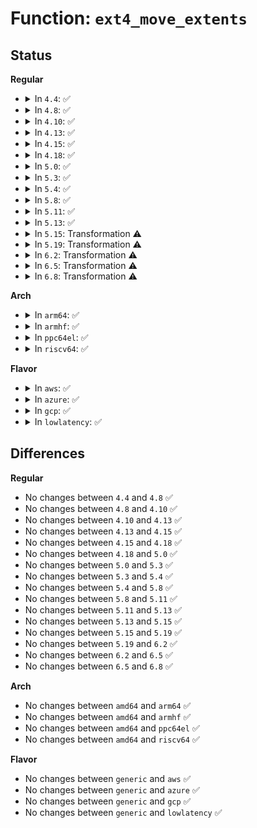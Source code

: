# Function: <code>ext4_move_extents</code>

## Status
<b>Regular</b>
<ul>
<li>
<details>
<summary>In <code>4.4</code>: ✅</summary>

```c
int ext4_move_extents(struct file *o_filp, struct file *d_filp, __u64 orig_blk, __u64 donor_blk, __u64 len, __u64 *moved_len);
```

**Collision:** Unique Global

**Inline:** No

**Transformation:** False

**Instances:**

```
In fs/ext4/move_extent.c (ffffffff812d7310)
Location: fs/ext4/move_extent.c:550
Inline: False
Direct callers:
  - fs/ext4/ioctl.c:ext4_ioctl
```
**Symbols:**

```
ffffffff812d7310-ffffffff812d78f9: ext4_move_extents (STB_GLOBAL)
```
</details>
</li>
<li>
<details>
<summary>In <code>4.8</code>: ✅</summary>

```c
int ext4_move_extents(struct file *o_filp, struct file *d_filp, __u64 orig_blk, __u64 donor_blk, __u64 len, __u64 *moved_len);
```

**Collision:** Unique Global

**Inline:** No

**Transformation:** False

**Instances:**

```
In fs/ext4/move_extent.c (ffffffff81307060)
Location: fs/ext4/move_extent.c:558
Inline: False
Direct callers:
  - fs/ext4/ioctl.c:ext4_ioctl
```
**Symbols:**

```
ffffffff81307060-ffffffff81307653: ext4_move_extents (STB_GLOBAL)
```
</details>
</li>
<li>
<details>
<summary>In <code>4.10</code>: ✅</summary>

```c
int ext4_move_extents(struct file *o_filp, struct file *d_filp, __u64 orig_blk, __u64 donor_blk, __u64 len, __u64 *moved_len);
```

**Collision:** Unique Global

**Inline:** No

**Transformation:** False

**Instances:**

```
In fs/ext4/move_extent.c (ffffffff8131d010)
Location: fs/ext4/move_extent.c:558
Inline: False
Direct callers:
  - fs/ext4/ioctl.c:ext4_ioctl
```
**Symbols:**

```
ffffffff8131d010-ffffffff8131d643: ext4_move_extents (STB_GLOBAL)
```
</details>
</li>
<li>
<details>
<summary>In <code>4.13</code>: ✅</summary>

```c
int ext4_move_extents(struct file *o_filp, struct file *d_filp, __u64 orig_blk, __u64 donor_blk, __u64 len, __u64 *moved_len);
```

**Collision:** Unique Global

**Inline:** No

**Transformation:** False

**Instances:**

```
In fs/ext4/move_extent.c (ffffffff81315aa0)
Location: fs/ext4/move_extent.c:558
Inline: False
Direct callers:
  - fs/ext4/ioctl.c:ext4_ioctl
```
**Symbols:**

```
ffffffff81315aa0-ffffffff81316116: ext4_move_extents (STB_GLOBAL)
```
</details>
</li>
<li>
<details>
<summary>In <code>4.15</code>: ✅</summary>

```c
int ext4_move_extents(struct file *o_filp, struct file *d_filp, __u64 orig_blk, __u64 donor_blk, __u64 len, __u64 *moved_len);
```

**Collision:** Unique Global

**Inline:** No

**Transformation:** False

**Instances:**

```
In fs/ext4/move_extent.c (ffffffff8133a300)
Location: fs/ext4/move_extent.c:558
Inline: False
Direct callers:
  - fs/ext4/ioctl.c:ext4_ioctl
```
**Symbols:**

```
ffffffff8133a300-ffffffff8133a982: ext4_move_extents (STB_GLOBAL)
```
</details>
</li>
<li>
<details>
<summary>In <code>4.18</code>: ✅</summary>

```c
int ext4_move_extents(struct file *o_filp, struct file *d_filp, __u64 orig_blk, __u64 donor_blk, __u64 len, __u64 *moved_len);
```

**Collision:** Unique Global

**Inline:** No

**Transformation:** False

**Instances:**

```
In fs/ext4/move_extent.c (ffffffff813688a0)
Location: fs/ext4/move_extent.c:550
Inline: False
Direct callers:
  - fs/ext4/ioctl.c:ext4_ioctl
```
**Symbols:**

```
ffffffff813688a0-ffffffff81368eee: ext4_move_extents (STB_GLOBAL)
```
</details>
</li>
<li>
<details>
<summary>In <code>5.0</code>: ✅</summary>

```c
int ext4_move_extents(struct file *o_filp, struct file *d_filp, __u64 orig_blk, __u64 donor_blk, __u64 len, __u64 *moved_len);
```

**Collision:** Unique Global

**Inline:** No

**Transformation:** False

**Instances:**

```
In fs/ext4/move_extent.c (ffffffff81380d30)
Location: fs/ext4/move_extent.c:552
Inline: False
Direct callers:
  - fs/ext4/ioctl.c:ext4_ioctl
```
**Symbols:**

```
ffffffff81380d30-ffffffff81381386: ext4_move_extents (STB_GLOBAL)
```
</details>
</li>
<li>
<details>
<summary>In <code>5.3</code>: ✅</summary>

```c
int ext4_move_extents(struct file *o_filp, struct file *d_filp, __u64 orig_blk, __u64 donor_blk, __u64 len, __u64 *moved_len);
```

**Collision:** Unique Global

**Inline:** No

**Transformation:** False

**Instances:**

```
In fs/ext4/move_extent.c (ffffffff813aa040)
Location: fs/ext4/move_extent.c:553
Inline: False
Direct callers:
  - fs/ext4/ioctl.c:ext4_ioctl
```
**Symbols:**

```
ffffffff813aa040-ffffffff813aa6b5: ext4_move_extents (STB_GLOBAL)
```
</details>
</li>
<li>
<details>
<summary>In <code>5.4</code>: ✅</summary>

```c
int ext4_move_extents(struct file *o_filp, struct file *d_filp, __u64 orig_blk, __u64 donor_blk, __u64 len, __u64 *moved_len);
```

**Collision:** Unique Global

**Inline:** No

**Transformation:** False

**Instances:**

```
In fs/ext4/move_extent.c (ffffffff813c2f70)
Location: fs/ext4/move_extent.c:553
Inline: False
Direct callers:
  - fs/ext4/ioctl.c:ext4_ioctl
```
**Symbols:**

```
ffffffff813c2f70-ffffffff813c35e5: ext4_move_extents (STB_GLOBAL)
```
</details>
</li>
<li>
<details>
<summary>In <code>5.8</code>: ✅</summary>

```c
int ext4_move_extents(struct file *o_filp, struct file *d_filp, __u64 orig_blk, __u64 donor_blk, __u64 len, __u64 *moved_len);
```

**Collision:** Unique Global

**Inline:** No

**Transformation:** False

**Instances:**

```
In fs/ext4/move_extent.c (ffffffff8140f570)
Location: fs/ext4/move_extent.c:553
Inline: False
Direct callers:
  - fs/ext4/ioctl.c:ext4_ioctl
```
**Symbols:**

```
ffffffff8140f570-ffffffff8140fa2c: ext4_move_extents (STB_GLOBAL)
```
</details>
</li>
<li>
<details>
<summary>In <code>5.11</code>: ✅</summary>

```c
int ext4_move_extents(struct file *o_filp, struct file *d_filp, __u64 orig_blk, __u64 donor_blk, __u64 len, __u64 *moved_len);
```

**Collision:** Unique Global

**Inline:** No

**Transformation:** False

**Instances:**

```
In fs/ext4/move_extent.c (ffffffff81422a30)
Location: fs/ext4/move_extent.c:553
Inline: False
Direct callers:
  - fs/ext4/ioctl.c:__ext4_ioctl
```
**Symbols:**

```
ffffffff81422a30-ffffffff81422eec: ext4_move_extents (STB_GLOBAL)
```
</details>
</li>
<li>
<details>
<summary>In <code>5.13</code>: ✅</summary>

```c
int ext4_move_extents(struct file *o_filp, struct file *d_filp, __u64 orig_blk, __u64 donor_blk, __u64 len, __u64 *moved_len);
```

**Collision:** Unique Global

**Inline:** No

**Transformation:** False

**Instances:**

```
In fs/ext4/move_extent.c (ffffffff81429230)
Location: fs/ext4/move_extent.c:553
Inline: False
Direct callers:
  - fs/ext4/ioctl.c:__ext4_ioctl
```
**Symbols:**

```
ffffffff81429230-ffffffff814296fa: ext4_move_extents (STB_GLOBAL)
```
</details>
</li>
<li>
<details>
<summary>In <code>5.15</code>: Transformation ⚠️</summary>

```c
int ext4_move_extents(struct file *o_filp, struct file *d_filp, __u64 orig_blk, __u64 donor_blk, __u64 len, __u64 *moved_len);
```

**Collision:** Unique Global

**Inline:** No

**Transformation:** True

**Instances:**

```
In fs/ext4/move_extent.c (0)
Location: fs/ext4/move_extent.c:553
Inline: False
Direct callers:
  - fs/ext4/ioctl.c:__ext4_ioctl
```
**Symbols:**

```
ffffffff81cccb42-ffffffff81cccbbc: ext4_move_extents.cold (STB_LOCAL)
ffffffff8147d030-ffffffff8147d4e4: ext4_move_extents (STB_GLOBAL)
```
</details>
</li>
<li>
<details>
<summary>In <code>5.19</code>: Transformation ⚠️</summary>

```c
int ext4_move_extents(struct file *o_filp, struct file *d_filp, __u64 orig_blk, __u64 donor_blk, __u64 len, __u64 *moved_len);
```

**Collision:** Unique Global

**Inline:** No

**Transformation:** True

**Instances:**

```
In fs/ext4/move_extent.c (0)
Location: fs/ext4/move_extent.c:558
Inline: False
Direct callers:
  - fs/ext4/ioctl.c:__ext4_ioctl
```
**Symbols:**

```
ffffffff81e7fa35-ffffffff81e7fa9f: ext4_move_extents.cold (STB_LOCAL)
ffffffff814ff8a0-ffffffff814ffdb5: ext4_move_extents (STB_GLOBAL)
```
</details>
</li>
<li>
<details>
<summary>In <code>6.2</code>: Transformation ⚠️</summary>

```c
int ext4_move_extents(struct file *o_filp, struct file *d_filp, __u64 orig_blk, __u64 donor_blk, __u64 len, __u64 *moved_len);
```

**Collision:** Unique Global

**Inline:** No

**Transformation:** True

**Instances:**

```
In fs/ext4/move_extent.c (0)
Location: fs/ext4/move_extent.c:563
Inline: False
Direct callers:
  - fs/ext4/ioctl.c:__ext4_ioctl
```
**Symbols:**

```
ffffffff8206ff20-ffffffff8206ff8a: ext4_move_extents.cold (STB_LOCAL)
ffffffff8159a080-ffffffff8159a58c: ext4_move_extents (STB_GLOBAL)
```
</details>
</li>
<li>
<details>
<summary>In <code>6.5</code>: Transformation ⚠️</summary>

```c
int ext4_move_extents(struct file *o_filp, struct file *d_filp, __u64 orig_blk, __u64 donor_blk, __u64 len, __u64 *moved_len);
```

**Collision:** Unique Global

**Inline:** No

**Transformation:** True

**Instances:**

```
In fs/ext4/move_extent.c (0)
Location: fs/ext4/move_extent.c:564
Inline: False
Direct callers:
  - fs/ext4/ioctl.c:__ext4_ioctl
```
**Symbols:**

```
ffffffff820efac3-ffffffff820efb2d: ext4_move_extents.cold (STB_LOCAL)
ffffffff815d0910-ffffffff815d0e27: ext4_move_extents (STB_GLOBAL)
```
</details>
</li>
<li>
<details>
<summary>In <code>6.8</code>: Transformation ⚠️</summary>

```c
int ext4_move_extents(struct file *o_filp, struct file *d_filp, __u64 orig_blk, __u64 donor_blk, __u64 len, __u64 *moved_len);
```

**Collision:** Unique Global

**Inline:** No

**Transformation:** True

**Instances:**

```
In fs/ext4/move_extent.c (0)
Location: fs/ext4/move_extent.c:556
Inline: False
Direct callers:
  - fs/ext4/ioctl.c:__ext4_ioctl
```
**Symbols:**

```
ffffffff821ccb9b-ffffffff821ccc05: ext4_move_extents.cold (STB_LOCAL)
ffffffff81609150-ffffffff816095eb: ext4_move_extents (STB_GLOBAL)
```
</details>
</li>
</ul>
<b>Arch</b>
<ul>
<li>
<details>
<summary>In <code>arm64</code>: ✅</summary>

```c
int ext4_move_extents(struct file *o_filp, struct file *d_filp, __u64 orig_blk, __u64 donor_blk, __u64 len, __u64 *moved_len);
```

**Collision:** Unique Global

**Inline:** No

**Transformation:** False

**Instances:**

```
In fs/ext4/move_extent.c (ffff80001049a848)
Location: fs/ext4/move_extent.c:553
Inline: False
Direct callers:
  - fs/ext4/ioctl.c:ext4_ioctl
```
**Symbols:**

```
ffff80001049a848-ffff80001049ae40: ext4_move_extents (STB_GLOBAL)
```
</details>
</li>
<li>
<details>
<summary>In <code>armhf</code>: ✅</summary>

```c
int ext4_move_extents(struct file *o_filp, struct file *d_filp, __u64 orig_blk, __u64 donor_blk, __u64 len, __u64 *moved_len);
```

**Collision:** Unique Global

**Inline:** No

**Transformation:** False

**Instances:**

```
In fs/ext4/move_extent.c (c065c1a8)
Location: fs/ext4/move_extent.c:553
Inline: False
Direct callers:
  - fs/ext4/ioctl.c:ext4_ioctl
```
**Symbols:**

```
c065c1a8-c065c9fc: ext4_move_extents (STB_GLOBAL)
```
</details>
</li>
<li>
<details>
<summary>In <code>ppc64el</code>: ✅</summary>

```c
int ext4_move_extents(struct file *o_filp, struct file *d_filp, __u64 orig_blk, __u64 donor_blk, __u64 len, __u64 *moved_len);
```

**Collision:** Unique Global

**Inline:** No

**Transformation:** False

**Instances:**

```
In fs/ext4/move_extent.c (c0000000005c5060)
Location: fs/ext4/move_extent.c:553
Inline: False
Direct callers:
  - fs/ext4/ioctl.c:ext4_ioctl
```
**Symbols:**

```
c0000000005c5060-c0000000005c58e0: ext4_move_extents (STB_GLOBAL)
```
</details>
</li>
<li>
<details>
<summary>In <code>riscv64</code>: ✅</summary>

```c
int ext4_move_extents(struct file *o_filp, struct file *d_filp, __u64 orig_blk, __u64 donor_blk, __u64 len, __u64 *moved_len);
```

**Collision:** Unique Global

**Inline:** No

**Transformation:** False

**Instances:**

```
In fs/ext4/move_extent.c (ffffffe00031dfa6)
Location: fs/ext4/move_extent.c:553
Inline: False
Direct callers:
  - fs/ext4/ioctl.c:ext4_ioctl
```
**Symbols:**

```
ffffffe00031dfa6-ffffffe00031e50e: ext4_move_extents (STB_GLOBAL)
```
</details>
</li>
</ul>
<b>Flavor</b>
<ul>
<li>
<details>
<summary>In <code>aws</code>: ✅</summary>

```c
int ext4_move_extents(struct file *o_filp, struct file *d_filp, __u64 orig_blk, __u64 donor_blk, __u64 len, __u64 *moved_len);
```

**Collision:** Unique Global

**Inline:** No

**Transformation:** False

**Instances:**

```
In fs/ext4/move_extent.c (ffffffff813bb550)
Location: fs/ext4/move_extent.c:553
Inline: False
Direct callers:
  - fs/ext4/ioctl.c:ext4_ioctl
```
**Symbols:**

```
ffffffff813bb550-ffffffff813bbbc5: ext4_move_extents (STB_GLOBAL)
```
</details>
</li>
<li>
<details>
<summary>In <code>azure</code>: ✅</summary>

```c
int ext4_move_extents(struct file *o_filp, struct file *d_filp, __u64 orig_blk, __u64 donor_blk, __u64 len, __u64 *moved_len);
```

**Collision:** Unique Global

**Inline:** No

**Transformation:** False

**Instances:**

```
In fs/ext4/move_extent.c (ffffffff813abfe0)
Location: fs/ext4/move_extent.c:553
Inline: False
Direct callers:
  - fs/ext4/ioctl.c:ext4_ioctl
```
**Symbols:**

```
ffffffff813abfe0-ffffffff813ac655: ext4_move_extents (STB_GLOBAL)
```
</details>
</li>
<li>
<details>
<summary>In <code>gcp</code>: ✅</summary>

```c
int ext4_move_extents(struct file *o_filp, struct file *d_filp, __u64 orig_blk, __u64 donor_blk, __u64 len, __u64 *moved_len);
```

**Collision:** Unique Global

**Inline:** No

**Transformation:** False

**Instances:**

```
In fs/ext4/move_extent.c (ffffffff813b8db0)
Location: fs/ext4/move_extent.c:553
Inline: False
Direct callers:
  - fs/ext4/ioctl.c:ext4_ioctl
```
**Symbols:**

```
ffffffff813b8db0-ffffffff813b9425: ext4_move_extents (STB_GLOBAL)
```
</details>
</li>
<li>
<details>
<summary>In <code>lowlatency</code>: ✅</summary>

```c
int ext4_move_extents(struct file *o_filp, struct file *d_filp, __u64 orig_blk, __u64 donor_blk, __u64 len, __u64 *moved_len);
```

**Collision:** Unique Global

**Inline:** No

**Transformation:** False

**Instances:**

```
In fs/ext4/move_extent.c (ffffffff813cdad0)
Location: fs/ext4/move_extent.c:553
Inline: False
Direct callers:
  - fs/ext4/ioctl.c:ext4_ioctl
```
**Symbols:**

```
ffffffff813cdad0-ffffffff813ce145: ext4_move_extents (STB_GLOBAL)
```
</details>
</li>
</ul>

## Differences
<b>Regular</b>
<ul>
<li>
No changes between <code>4.4</code> and <code>4.8</code> ✅
</li>
<li>
No changes between <code>4.8</code> and <code>4.10</code> ✅
</li>
<li>
No changes between <code>4.10</code> and <code>4.13</code> ✅
</li>
<li>
No changes between <code>4.13</code> and <code>4.15</code> ✅
</li>
<li>
No changes between <code>4.15</code> and <code>4.18</code> ✅
</li>
<li>
No changes between <code>4.18</code> and <code>5.0</code> ✅
</li>
<li>
No changes between <code>5.0</code> and <code>5.3</code> ✅
</li>
<li>
No changes between <code>5.3</code> and <code>5.4</code> ✅
</li>
<li>
No changes between <code>5.4</code> and <code>5.8</code> ✅
</li>
<li>
No changes between <code>5.8</code> and <code>5.11</code> ✅
</li>
<li>
No changes between <code>5.11</code> and <code>5.13</code> ✅
</li>
<li>
No changes between <code>5.13</code> and <code>5.15</code> ✅
</li>
<li>
No changes between <code>5.15</code> and <code>5.19</code> ✅
</li>
<li>
No changes between <code>5.19</code> and <code>6.2</code> ✅
</li>
<li>
No changes between <code>6.2</code> and <code>6.5</code> ✅
</li>
<li>
No changes between <code>6.5</code> and <code>6.8</code> ✅
</li>
</ul>
<b>Arch</b>
<ul>
<li>
No changes between <code>amd64</code> and <code>arm64</code> ✅
</li>
<li>
No changes between <code>amd64</code> and <code>armhf</code> ✅
</li>
<li>
No changes between <code>amd64</code> and <code>ppc64el</code> ✅
</li>
<li>
No changes between <code>amd64</code> and <code>riscv64</code> ✅
</li>
</ul>
<b>Flavor</b>
<ul>
<li>
No changes between <code>generic</code> and <code>aws</code> ✅
</li>
<li>
No changes between <code>generic</code> and <code>azure</code> ✅
</li>
<li>
No changes between <code>generic</code> and <code>gcp</code> ✅
</li>
<li>
No changes between <code>generic</code> and <code>lowlatency</code> ✅
</li>
</ul>
